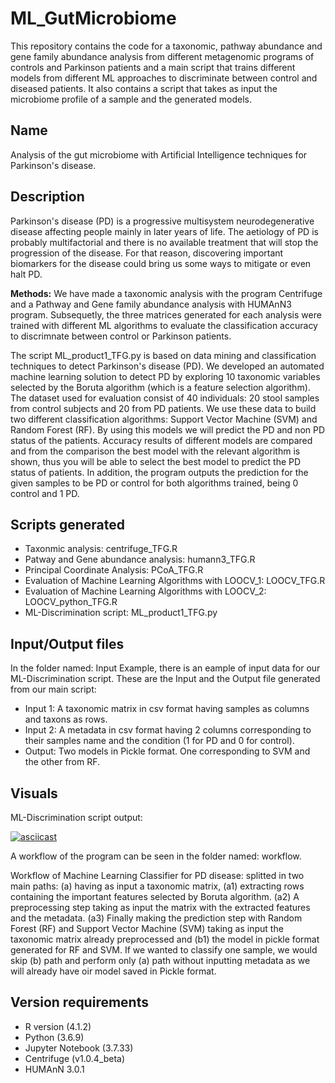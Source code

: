 # ML_GutMicrobiome
This repository contains the code for a taxonomic, pathway abundance and gene family abundance analysis from different metagenomic programs of controls and Parkinson patients and a main script that trains different models from different ML approaches to discriminate between control and diseased patients. It also contains a script that takes as input the microbiome profile of a sample and the generated models.

## Name
Analysis of the gut microbiome with Artificial Intelligence techniques for Parkinson's disease.

## Description
Parkinson's disease (PD) is a progressive multisystem neurodegenerative disease affecting people mainly in later years of life. The aetiology of PD is probably multifactorial and there is no available treatment that will stop the progression of the disease. For that reason, discovering important biomarkers for the disease could bring us some ways to mitigate or even halt PD.


**Methods:** We have made a taxonomic analysis with the program Centrifuge and a Pathway and Gene family abundance analysis with HUMAnN3 program. Subsequetly, the three matrices generated for each analysis were trained with different ML algorithms to evaluate the classification accuracy to discrimnate between control or Parkinson patients.

The script ML_product1_TFG.py is based on data mining and classification techniques to detect Parkinson's disease (PD). We developed an automated machine learning solution to detect PD by exploring 10 taxonomic variables selected by the Boruta algorithm (which is a feature selection algorithm). The dataset used for evaluation consist of 40 individuals: 20 stool samples from control subjects and 20 from PD patients.
We use these data to build two different classification algorithms: Support Vector Machine (SVM) and Random Forest (RF). By using this models we will predict the PD and non PD status of the patients.
Accuracy results of different models are compared and from the comparison the best model with the relevant algorithm is shown, thus you will be able to select the best model to predict the PD status of patients. In addition, the program outputs the prediction for the given samples to be PD or control for both algorithms trained, being 0 control and 1 PD.

## Scripts generated

- Taxonmic analysis: centrifuge_TFG.R
- Patway and Gene abundance analysis: humann3_TFG.R
- Principal Coordinate Analysis: PCoA_TFG.R
- Evaluation of Machine Learning Algorithms with LOOCV_1: LOOCV_TFG.R
- Evaluation of Machine Learning Algorithms with LOOCV_2: LOOCV_python_TFG.R
- ML-Discrimination script: ML_product1_TFG.py

## Input/Output files
In the folder named: Input Example, there is an eample of input data for our ML-Discrimination script.
These are the Input and the Output file generated from our main script:
- Input 1: A taxonomic matrix in csv format having samples as columns and taxons as rows.
- Input 2: A metadata in csv format having 2 columns corresponding to their samples name and the condition (1 for PD and 0 for control).
- Output: Two models in Pickle format. One corresponding to SVM and the other from RF.

## Visuals
ML-Discrimination script output:

[![asciicast](https://asciinema.org/a/xrGI4AFP4QYUv8FzaFY2quMDN.svg)](https://asciinema.org/a/xrGI4AFP4QYUv8FzaFY2quMDN)

A workflow of the program can be seen in the folder named: workflow.

Workflow of Machine Learning Classifier for PD disease: splitted in two main paths: (a) having as input a taxonomic matrix, (a1) extracting rows containing the important features selected by Boruta algorithm. (a2) A preprocessing step taking as input the matrix with the extracted features and the metadata. (a3) Finally making the prediction step with Random Forest (RF) and Support Vector Machine (SVM) taking as input the taxonomic matrix already preprocessed and (b1) the model in pickle format generated for RF and SVM. If we wanted to classify one sample, we would skip (b) path and perform only (a) path without inputting metadata as we will already have oir model saved in Pickle format.

## Version requirements

- R version (4.1.2)
- Python (3.6.9)
- Jupyter Notebook (3.7.33)
- Centrifuge (v1.0.4_beta)
- HUMAnN 3.0.1

